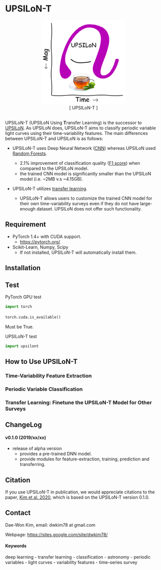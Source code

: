 # UPSILoN-T

<div align="center">
<img src="./upsilont/datasets/images/logo.png"><br/>
[ UPSILoN-T ]
</div><br>

UPSILoN-T (UPSILoN Using <b>T</b>ransfer Learning) is the successor to [UPSILoN](https://goo.gl/xmFO6Q). As UPSILoN does, UPSILoN-T aims to classify periodic variable light curves using their time-variability features. The main differences between UPSILoN-T and UPSILoN is as follows:  

 * UPSILoN-T uses Deep Neural Network ([CNN](https://en.wikipedia.org/wiki/Convolutional_neural_network)) whereas UPSILoN used [Random Forests](https://en.wikipedia.org/wiki/Random_forest).
    - 2.1% improvement of classification quality ([F1 score](http://en.wikipedia.org/wiki/F1_score)) when compared to the UPSILoN model. 
    - the trained CNN model is significantly smaller than the UPSILoN model (i.e. ~2MB v.s ~4.15GB).

 * UPSILoN-T utilizes [transfer learning](https://en.wikipedia.org/wiki/Transfer_learning).
    - UPSILoN-T allows users to customize the trained CNN model for their own time-variability surveys even if they do not have large-enough dataset. UPSILoN does not offer such functionality.


## Requirement

- PyTorch 1.4+ with CUDA support.
    - https://pytorch.org/
- Scikit-Learn, Numpy, Scipy
    - If not installed, UPSILoN-T will automatically install them.

## Installation

## Test

PyTorch GPU test

```python
import torch

torch.cuda.is_available()
```

Must be True.

UPSILoN-T test

```python
import upsilont
```

## How to Use UPSILoN-T

### Time-Variability Feature Extraction

### Periodic Variable Classification

### Transfer Learning: Finetune the UPSILoN-T Model for Other Surveys


## ChangeLog

#### v0.1.0 (2019/xx/xx)
- release of alpha version
  - provides a pre-trained DNN model.
  - provide modules for feature-extraction, training, prediction and transferring.

## Citation

If you use UPSILoN-T in publication, we would appreciate citations to the paper, [Kim et al. 2020](), which is based on the UPSILoN-T version 0.1.0.


## Contact
Dae-Won Kim, email: dwkim78 at gmail.com

Webpage: https://sites.google.com/site/dwkim78/


#### Keywords

deep learning - transfer learning - classification - astronomy - periodic variables - light curves - variability features - time-series survey
